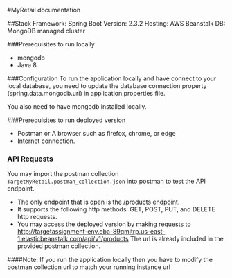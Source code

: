 #MyRetail documentation

##Stack
Framework: Spring Boot Version: 2.3.2
Hosting: AWS Beanstalk
DB: MongoDB managed cluster

###Prerequisites to run locally
* mongodb
* Java 8

###Configuration
To run the application locally and have connect to your local
database, you need to update the database connection property (spring.data.mongodb.uri)
in application.properties file. 

You also need to have mongodb installed locally. 

###Prerequisites to run deployed version
* Postman or A browser such as firefox, chrome, or edge
* Internet connection. 


### API Requests
You may import the postman collection `TargetMyRetail.postman_collection.json`
into postman to test the API endpoint. 
* The only endpoint that is open is the /products endpoint. 
* It supports the following http methods: GET, POST, PUT, and DELETE
http requests. 
* You may access the deployed version by making requests to http://targetassignment-env.eba-89qmitrp.us-east-1.elasticbeanstalk.com/api/v1/products
The url is already included in the provided postman collection.


####Note: 
If you run the application locally then you have to modify the postman collection url to match your running instance url






